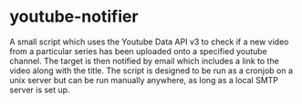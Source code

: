 # youtube-notifier
A small script which uses the Youtube Data API v3 to check if a new video from a particular series has been uploaded onto a specified youtube channel. The target is then notified by email which includes a link to the video along with the title. The script is designed to be run as a cronjob on a unix server but can be run manually anywhere, as long as a local SMTP server is set up.
